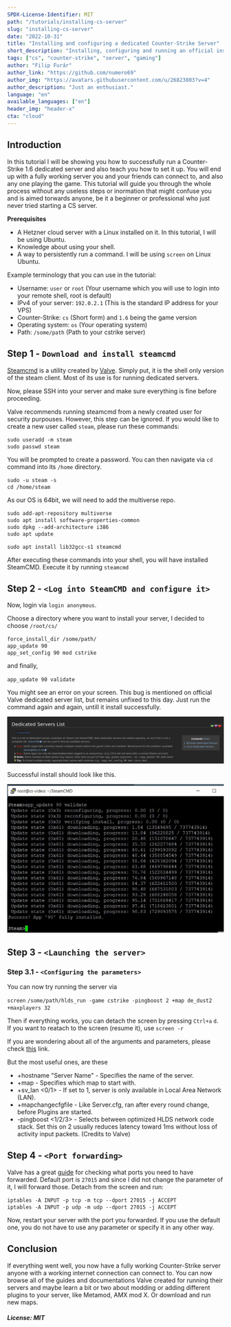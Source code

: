 ```yaml
---
SPDX-License-Identifier: MIT
path: "/tutorials/installing-cs-server"
slug: "installing-cs-server"
date: "2022-10-31"
title: "Installing and configuring a dedicated Counter-Strike Server"
short_description: "Installing, configuring and running an official instance of a server for CS 1.6."
tags: ["cs", "counter-strike", "server", "gaming"]
author: "Filip Furár"
author_link: "https://github.com/numero69"
author_img: "https://avatars.githubusercontent.com/u/26823803?v=4"
author_description: "Just an enthusiast."
language: "en"
available_languages: ["en"]
header_img: "header-x"
cta: "cloud"
---
```


## Introduction

In this tutorial I will be showing you how to successfully run a Counter-Strike 1.6 dedicated server and also teach you how to set it up. You will end up with a fully working server you and your friends can connect to, and also any one playing the game. This tutorial will guide you through the whole process without any useless steps or inormation that might confuse you and is aimed torwards anyone, be it a beginner or professional who just never tried starting a CS server.

**Prerequisites**

* A Hetzner cloud server with a Linux installed on it. In this tutorial, I will be using Ubuntu.
* Knowledge about using your shell.
* A way to persistently run a command. I will be using `screen` on Linux Ubuntu.

Example terminology that you can use in the tutorial:

* Username: `user` or `root` (Your username which you will use to login into your remote shell, root is default)
* IPv4 of your server: `192.0.2.1` (This is the standard IP address for your VPS)
* Counter-Strike: `cs` (Short form) and `1.6` being the game version
* Operating system: `os` (Your operating system)
* Path: `/some/path` (Path to your cstrike server)

## Step 1 - `Download and install steamcmd`

[Steamcmd](https://developer.valvesoftware.com/wiki/SteamCMD) is a utility created by [Valve](https://www.valvesoftware.com/en/). Simply put, it is the shell only version of the steam client. Most of its use is for running dedicated servers.

Now, please SSH into your server and make sure everything is fine before proceeding.

Valve recommends running steamcmd from a newly created user for security purpouses. However, this step can be ignored. If you would like to create a new user called `steam`, please run these commands:

```
sudo useradd -m steam
sudo passwd steam
```
You will be prompted to create a password. You can then navigate via `cd` command into its `/home` directory.
```
sudo -u steam -s
cd /home/steam
```

As our OS is 64bit, we will need to add the multiverse repo.

```
sudo add-apt-repository multiverse
sudo apt install software-properties-common
sudo dpkg --add-architecture i386
sudo apt update
```
```
sudo apt install lib32gcc-s1 steamcmd 
```

After executing these commands into your shell, you will have installed SteamCMD.
Execute it by running `steamcmd`

## Step 2 - `<Log into SteamCMD and configure it>`

Now, login via `login anonymous`.

Choose a directory where you want to install your server, I decided to choose `/root/cs/`

```
force_install_dir /some/path/
app_update 90
app_set_config 90 mod cstrike
```

and finally,

`app_update 90 validate`

You might see an error on your screen. This bug is mentioned on official Valve dedicated server list, but remains unfixed to this day. Just run the command again and again, untill it install successfully.

![Error installing app 90](1.png)

Successful install should look like this.

![Validated successfully.](2.png)

## Step 3 - `<Launching the server>`

### Step 3.1 - `<Configuring the parameters>`

You can now try running the server via

`screen`
`/some/path/hlds_run -game cstrike -pingboost 2 +map de_dust2 +maxplayers 32`

Then if everything works, you can detach the screen by pressing `Ctrl+a` `d`. If you want to reatach to the screen (resume it), use `screen -r`

If you are wondering about all of the arguments and parameters, please check [this](https://developer.valvesoftware.com/wiki/Command_Line_Options#Half-Life_Dedicated_Server) link.

But the most useful ones, are these

* +hostname "Server Name" - Specifies the name of the server.
* +map <map> - Specifies which map to start with.
* +sv_lan <0/1> - If set to 1, server is only available in Local Area Network (LAN).
* +mapchangecfgfile <file> - Like Server.cfg, ran after every round change, before Plugins are started.
* -pingboost <1/2/3> - Selects between optimized HLDS network code stack. Set this on 2 usually reduces latency toward 1ms without loss of activity input packets.
(Credits to Valve)

## Step 4 - `<Port forwarding>`

Valve has a great [guide](https://help.steampowered.com/en/faqs/view/2EA8-4D75-DA21-31EB) for checking what ports you need to have forwarded. Default port is `27015` and since I did not change the parameter of it, I will forward those. Detach from the screen and run:

```
iptables -A INPUT -p tcp -m tcp --dport 27015 -j ACCEPT
iptables -A INPUT -p udp -m udp --dport 27015 -j ACCEPT
```

Now, restart your server with the port you forwarded. If you use the default one, you do not have to use any parameter or specify it in any other way.

## Conclusion

If everything went well, you now have a fully working Counter-Strike server anyone with a working internet connection can connect to. You can now browse all of the guides and documentations Valve created for running their servers and maybe learn a bit or two about modding or adding different plugins to your server, like Metamod, AMX mod X. Or download and run new maps.

##### License: MIT

<!--

Contributor's Certificate of Origin

By making a contribution to this project, I certify that:

(a) The contribution was created in whole or in part by me and I have
    the right to submit it under the license indicated in the file; or

(b) The contribution is based upon previous work that, to the best of my
    knowledge, is covered under an appropriate license and I have the
    right under that license to submit that work with modifications,
    whether created in whole or in part by me, under the same license
    (unless I am permitted to submit under a different license), as
    indicated in the file; or

(c) The contribution was provided directly to me by some other person
    who certified (a), (b) or (c) and I have not modified it.

(d) I understand and agree that this project and the contribution are
    public and that a record of the contribution (including all personal
    information I submit with it, including my sign-off) is maintained
    indefinitely and may be redistributed consistent with this project
    or the license(s) involved.

Signed-off-by: [submitter's name and email address here]

-->
